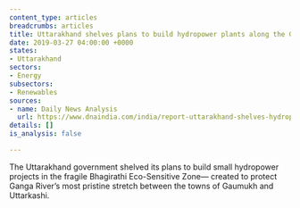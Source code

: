 ```yaml
---
content_type: articles
breadcrumbs: articles
title: Uttarakhand shelves plans to build hydropower plants along the Ganga River
date: 2019-03-27 04:00:00 +0000
states:
- Uttarakhand
sectors:
- Energy
subsectors:
- Renewables
sources:
- name: Daily News Analysis
  url: https://www.dnaindia.com/india/report-uttarakhand-shelves-hydropower-plans-on-eco-sensitive-bhagirathi-2731851
details: []
is_analysis: false

---
```

The Uttarakhand government shelved its plans to build small hydropower projects in the fragile Bhagirathi Eco-Sensitive Zone— created to protect Ganga River’s most pristine stretch between the towns of Gaumukh and Uttarkashi.